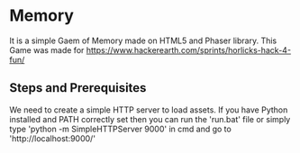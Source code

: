 # Memory
It is a simple Gaem of Memory made on HTML5 and Phaser library. This Game was made for https://www.hackerearth.com/sprints/horlicks-hack-4-fun/

## Steps and Prerequisites
We need to create a simple HTTP server to load assets. If you have Python installed and PATH correctly set then you can run the 'run.bat' file or simply type 'python -m SimpleHTTPServer 9000' in cmd and go to 'http://localhost:9000/'
